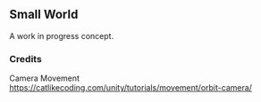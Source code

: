 ## Small World

A work in progress concept.

### Credits

Camera Movement
https://catlikecoding.com/unity/tutorials/movement/orbit-camera/
